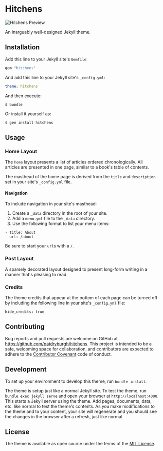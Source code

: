 # Hitchens

![Hitchens Preview](https://raw.githubusercontent.com/patdryburgh/hitchens/master/assets/images/hitchens-preview.png?token=AAt3Zdd496iHt2EsGaZPS8kiJdtO-D2Zks5babOPwA%3D%3D)

An inarguably well-designed Jekyll theme.

## Installation

Add this line to your Jekyll site's `Gemfile`:

```ruby
gem "hitchens"
```

And add this line to your Jekyll site's `_config.yml`:

```yaml
theme: hitchens
```

And then execute:

    $ bundle

Or install it yourself as:

    $ gem install hitchens

## Usage

### Home Layout

The `home` layout presents a list of articles ordered chronologically. All articles are presented in one page, similar to a book's table of contents.

The masthead of the home page is derived from the `title` and `description` set in your site's `_config.yml` file.

#### Navigation

To include navigation in your site's masthead:

1. Create a `_data` directory in the root of your site.
2. Add a `menu.yml` file to the `_data` directory.
3. Use the following format to list your menu items:

```
- title: About
  url: /about
```

Be sure to start your `url`s with a `/`.


### Post Layout

A sparsely decorated layout designed to present long-form writing in a manner that's pleasing to read.

### Credits

The theme credits that appear at the bottom of each page can be turned off by including the following line in your site's `_config.yml` file:

```
hide_credits: true
```

## Contributing

Bug reports and pull requests are welcome on GitHub at https://github.com/patdryburgh/hitchens. This project is intended to be a safe, welcoming space for collaboration, and contributors are expected to adhere to the [Contributor Covenant](http://contributor-covenant.org) code of conduct.

## Development

To set up your environment to develop this theme, run `bundle install`.

The theme is setup just like a normal Jekyll site. To test the theme, run `bundle exec jekyll serve` and open your browser at `http://localhost:4000`. This starts a Jekyll server using the theme. Add pages, documents, data, etc. like normal to test the theme's contents. As you make modifications to the theme and to your content, your site will regenerate and you should see the changes in the browser after a refresh, just like normal.

## License

The theme is available as open source under the terms of the [MIT License](https://opensource.org/licenses/MIT).


